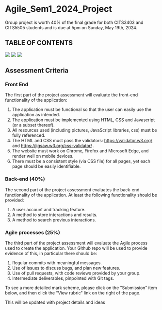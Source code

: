 # Agile_Sem1_2024_Project

Group project is worth 40% of the final grade for both CITS3403 and CITS5505 students and is due at 5pm on Sunday, May 19th, 2024.

## TABLE OF CONTENTS



<img src="https://img.shields.io/badge/HTML5-E34F26?style=for-the-badge&logo=html5&logoColor=white"/>
<img src="https://img.shields.io/badge/CSS3-1572B6?style=for-the-badge&logo=css3&logoColor=white"/>
<img src="https://img.shields.io/badge/JavaScript-323330?style=for-the-badge&logo=javascript&logoColor=F7DF1E"/>

## Assessment Criteria
### Front End

The first part of the project assessment will evaluate the front-end functionality of the application:

1. The application must be functional so that the user can easily use the application as intended.
2. The application must be implemented using HTML, CSS and Javascript (or a subset thereof).
3. All resources used (including pictures, JavaScript libraries, css) must be fully referenced.
4. The HTML and CSS must pass the validators: https://validator.w3.org/ and https://jigsaw.w3.org/css-validator/ .
5. The website must work on Chrome, Firefox and Microsoft Edge, and render well on mobile devices.
6. There must be a consistent style (via CSS file) for all pages, yet each page should be easily identifiable.

### Back-end (40%)

The second part of the project assessment evaluates the back-end functionality of the application. At least the following functionality should be provided:

1. A user account and tracking feature.
2. A method to store interactions and results.
3. A method to search previous interactions.

### Agile processes (25%)

The third part of the project assessment will evaluate the Agile process used to create the application. Your Github repo will be used to provide evidence of this, in particular there should be:

1. Regular commits with meaningful messages.
2. Use of issues to discuss bugs, and plan new features.
3. Use of pull requests, with code reviews provided by your group.
4. Intermediate deliverables, pinpointed with Git tags.

To see a more detailed mark scheme, please click on the "Submission" item below, and then click the "View rubric" link on the right of the page.

This will be updated with project details and ideas


